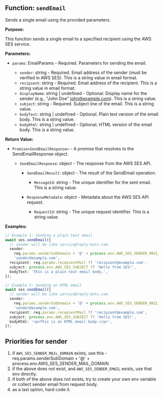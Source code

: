 ## Function: `sendEmail`

Sends a single email using the provided parameters.

**Purpose:**

This function sends a single email to a specified recipient using the AWS SES service.

**Parameters:**

- `params`: EmailParams - Required. Parameters for sending the email.

  - `sender`: string - Required. Email address of the sender (must be verified in AWS SES). This is a string value in email format.
  - `recipient`: string - Required. Email address of the recipient. This is a string value in email format.
  - `displayName`: string | undefined - Optional. Display name for the sender (e.g., "John Doe" <john@example.com>). This is a string value.
  - `subject`: string - Required. Subject line of the email. This is a string value.
  - `bodyText`: string | undefined - Optional. Plain text version of the email body. This is a string value.
  - `bodyHtml`: string | undefined - Optional. HTML version of the email body. This is a string value.

**Return Value:**

- `Promise<SendEmailResponse>` - A promise that resolves to the SendEmailResponse object.

  - `SendEmailResponse`: object - The response from the AWS SES API.

    - `SendEmailResult`: object - The result of the SendEmail operation.

      - `MessageId`: string - The unique identifier for the sent email. This is a string value.

    - `ResponseMetadata`: object - Metadata about the AWS SES API request.

      - `RequestId`: string - The unique request identifier. This is a string value.

**Examples:**

```typescript
// Example 1: Sending a plain text email
await ses.sendEmail({
  // sender will be like service@reply-bots.com
  sender:
    req.params.senderSubDomain + '@' + process.env.AWS_SES_SENDER_MAIL_DOMAIN ??
    'sender@example.com',
  recipient: req.params.recepientMail ?? 'recipient@example.com',
  subject: process.env.AWS_SES_SUBJECT ?? 'Hello from SES!',
  bodyText: 'This is a plain text email body.',
});

// Example 2: Sending an HTML email
await ses.sendEmail({
  // sender will be like service@reply-bots.com
  sender:
    req.params.senderSubDomain + '@' + process.env.AWS_SES_SENDER_MAIL_DOMAIN ??
    'sender@example.com',
  recipient: req.params.recepientMail ?? 'recipient@example.com',
  subject: process.env.AWS_SES_SUBJECT ?? 'Hello from SES!',
  bodyHtml: '<p>This is an HTML email body.</p>',
});
```

## Priorities for sender

1. if `AWS_SES_SENDER_MAIL_DOMAIN` exists, use this - req.params.senderSubDomain + '@' + process.env.AWS_SES_SENDER_MAIL_DOMAIN
2. if the above does not exist, and `AWS_SES_SENDER_EMAIL` exists, use that env directly.
3. if both of the above does not exists, try to create your own env variable or collect sender email from request body.
4. as a last option, hard code it.
